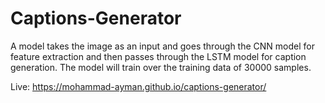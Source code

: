 # Captions-Generator

A model takes the image as an input and goes through the CNN model for feature extraction and then passes through the LSTM model for caption generation.
The model will train over the training data of 30000 samples.


Live: https://mohammad-ayman.github.io/captions-generator/
